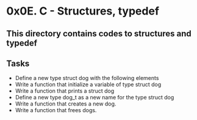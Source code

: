 # 0x0E. C - Structures, typedef

## This directory contains codes to structures and typedef

## Tasks

- Define a new type struct dog with the following elements
- Write a function that initialize a variable of type struct dog
- Write a function that prints a struct dog
- Define a new type dog_t as a new name for the type struct dog
- Write a function that creates a new dog.
- Write a function that frees dogs.

